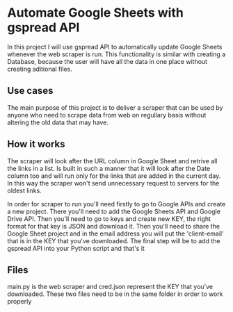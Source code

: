 # Automate Google Sheets with gspread API

In this project I will use gspread API to automatically update Google Sheets whenever the web scraper is run. This functionality is similar with creating a Database, because the user will have all the data in one place without creating aditional files.

## Use cases
The main purpose of this project is to deliver a scraper that can be used by anyone who need to scrape data from web on regullary basis without altering the old data that may have.

## How it works
The scraper will look after the URL column in Google Sheet and retrive all the links in a list. Is built in such a manner that it will look after the Date column too and will run only for the links that are added in the current day. In this way the scraper won't send unnecessary request to servers for the oldest links.

In order for scraper to run you'll need firstly to go to Google APIs and create a new project. There you'll need to add the Google Sheets API and Google Drive API. Then you'll need to go to keys and create new KEY, the right format for that key is JSON and download it. Then you'll need to share the Google Sheet project and in the email address you will put the 'client-email' that is in the KEY that you've downloaded. The final step will be to add the gspread API into your Python script and that's it

## Files
main.py is the web scraper and cred.json represent the KEY that you've downloaded. These two files need to be in the same folder in order to work properly
